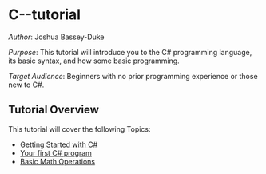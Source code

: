 # C--tutorial

*Author*: Joshua Bassey-Duke

*Purpose*: This tutorial will introduce you to the C# programming language, its basic syntax, and how some basic programming. 

*Target Audience*: Beginners with no prior programming experience or those new to C#. 

## Tutorial Overview
This tutorial will cover the following Topics:
- [Getting Started with C#](./gettingstarted.md)
- [Your first C# program](./First-C#-Program.md)
- [Basic Math Operations](./Basic-Math-Operations.md)
